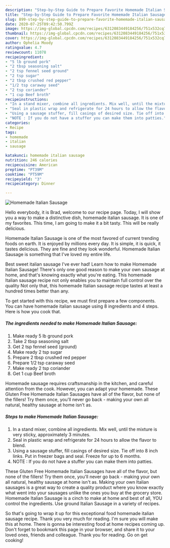 ```yaml
---
description: "Step-by-Step Guide to Prepare Favorite Homemade Italian Sausage"
title: "Step-by-Step Guide to Prepare Favorite Homemade Italian Sausage"
slug: 899-step-by-step-guide-to-prepare-favorite-homemade-italian-sausage
date: 2020-07-25T09:42:50.799Z
image: https://img-global.cpcdn.com/recipes/6312083449184256/751x532cq70/homemade-italian-sausage-recipe-main-photo.jpg
thumbnail: https://img-global.cpcdn.com/recipes/6312083449184256/751x532cq70/homemade-italian-sausage-recipe-main-photo.jpg
cover: https://img-global.cpcdn.com/recipes/6312083449184256/751x532cq70/homemade-italian-sausage-recipe-main-photo.jpg
author: Ophelia Moody
ratingvalue: 4.7
reviewcount: 11078
recipeingredient:
- "5 lb ground pork"
- "2 tbsp seasoning salt"
- "2 tsp fennel seed ground"
- "2 tsp sugar"
- "2 tbsp crushed red pepper"
- "1/2 tsp caraway seed"
- "2 tsp coriander"
- "1 cup Beef broth"
recipeinstructions:
- "In a stand mixer, combine all ingredients. Mix well, until the mixture is very sticky, approximately 3 minutes."
- "Seal in plastic wrap and refrigerate for 24 hours to allow the flavor to blend."
- "Using a sausage stuffer, fill casings of desired size. Tie off into 8 inch links. Put in freezer bags and seal. Freeze for up to 6 months."
- "NOTE : If you do not have a stuffer you can make them into patties."
categories:
- Recipe
tags:
- homemade
- italian
- sausage

katakunci: homemade italian sausage 
nutrition: 246 calories
recipecuisine: American
preptime: "PT39M"
cooktime: "PT59M"
recipeyield: "3"
recipecategory: Dinner

---
```



![Homemade Italian Sausage](https://img-global.cpcdn.com/recipes/6312083449184256/751x532cq70/homemade-italian-sausage-recipe-main-photo.jpg)

Hello everybody, it is Brad, welcome to our recipe page. Today, I will show you a way to make a distinctive dish, homemade italian sausage. It is one of my favorites. This time, I am going to make it a bit tasty. This will be really delicious.

Homemade Italian Sausage is one of the most favored of current trending foods on earth. It is enjoyed by millions every day. It is simple, it is quick, it tastes delicious. They are fine and they look wonderful. Homemade Italian Sausage is something that I've loved my entire life.

Best sweet italian sausage I&#39;ve ever had! Learn how to make Homemade Italian Sausage! There&#39;s only one good reason to make your own sausage at home, and that&#39;s knowing exactly what you&#39;re eating. This homemade Italian sausage recipe not only enables you to maintain full control over the quality Not only that, this homemade Italian sausage recipe tastes at least a hundred times better than any.


To get started with this recipe, we must first prepare a few components. You can have homemade italian sausage using 8 ingredients and 4 steps. Here is how you cook that.

<!--inarticleads1-->

##### The ingredients needed to make Homemade Italian Sausage:

1. Make ready 5 lb ground pork
1. Take 2 tbsp seasoning salt
1. Get 2 tsp fennel seed (ground)
1. Make ready 2 tsp sugar
1. Prepare 2 tbsp crushed red pepper
1. Prepare 1/2 tsp caraway seed
1. Make ready 2 tsp coriander
1. Get 1 cup Beef broth


Homemade sausage requires craftsmanship in the kitchen, and careful attention from the cook. However, you can adapt your homemade. These Gluten Free Homemade Italian Sausages have all of the flavor, but none of the fillers! Try them once, you&#39;ll never go back - making your own all natural, healthy sausage at home isn&#39;t as. 

<!--inarticleads2-->

##### Steps to make Homemade Italian Sausage:

1. In a stand mixer, combine all ingredients. Mix well, until the mixture is very sticky, approximately 3 minutes.
1. Seal in plastic wrap and refrigerate for 24 hours to allow the flavor to blend.
1. Using a sausage stuffer, fill casings of desired size. Tie off into 8 inch links. Put in freezer bags and seal. Freeze for up to 6 months.
1. NOTE : If you do not have a stuffer you can make them into patties.


These Gluten Free Homemade Italian Sausages have all of the flavor, but none of the fillers! Try them once, you&#39;ll never go back - making your own all natural, healthy sausage at home isn&#39;t as. Making your own Italian sausages is a great way to create a quality product where you know exactly what went into your sausages unlike the ones you buy at the grocery store. Homemade Italian Sausage is a cinch to make at home and best of all, YOU control the ingredients. Use ground Italian Sausage in a variety of recipes. 

So that's going to wrap it up for this exceptional food homemade italian sausage recipe. Thank you very much for reading. I'm sure you will make this at home. There is gonna be interesting food at home recipes coming up. Don't forget to bookmark this page in your browser, and share it to your loved ones, friends and colleague. Thank you for reading. Go on get cooking!
